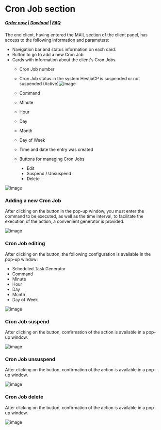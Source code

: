# Cron Job section

#####  [Order now](https://puqcloud.com/index.php?rp=/store/whmcs-module-hestiacp) | [Dowload](https://download.puqcloud.com/WHMCS/servers/PUQ_WHMCS-HestiaCP/) | [FAQ](https://faq.puqcloud.com/)

The end client, having entered the MAIL section of the client panel, has access to the following information and parameters:

- Navigation bar and status information on each card.
- Button to go to add a new Cron Job
- Cards with information about the client's Cron Jobs 
    - Cron Job number
    - Cron Job status in the system HestiaCP is suspended or not suspended (Active)![image](https://user-images.githubusercontent.com/81689153/223440330-31ac0f4f-ed8e-4978-a818-8d8e2f1e03a4.png)

    - Command
    - Minute
    - Hour
    - Day
    - Month
    - Day of Week
    - Time and date the entry was created
    - Buttons for managing Cron Jobs 
        - Edit
        - Suspend / Unsuspend
        - Delete

![image](https://user-images.githubusercontent.com/81689153/231418971-ddbd6631-df1d-4624-bf41-1c1b83e5bfd5.png)

### Adding a new Cron Job

After clicking on the button in the pop-up window, you must enter the command to be executed, as well as the time interval, to facilitate the execution of the action, a convenient generator is provided.

![image](https://user-images.githubusercontent.com/81689153/231419004-8ee1a07c-c0e0-4fca-be2a-72345934b770.png)

### Cron Job editing

After clicking on the button, the following configuration is available in the pop-up window:

- Scheduled Task Generator
- Command
- Minute
- Hour
- Day
- Month
- Day of Week

![image](https://user-images.githubusercontent.com/81689153/231419037-bd454d90-b747-4b5f-81b0-f64aba56919d.png)

### Cron Job suspend

After clicking on the button, confirmation of the action is available in a pop-up window.

![image](https://user-images.githubusercontent.com/81689153/231419063-84e875fb-e6a0-4655-ad0a-c08d721df9a2.png)

### Cron Job unsuspend

After clicking on the button, confirmation of the action is available in a pop-up window.

![image](https://user-images.githubusercontent.com/81689153/231419089-d5943938-9347-473d-9a1f-e08d2c2cb89f.png)

### Cron Job delete

After clicking on the button, confirmation of the action is available in a pop-up window.

![image](https://user-images.githubusercontent.com/81689153/231419118-8a3a21af-1a47-470c-bbf1-8c6b72ed966a.png)
